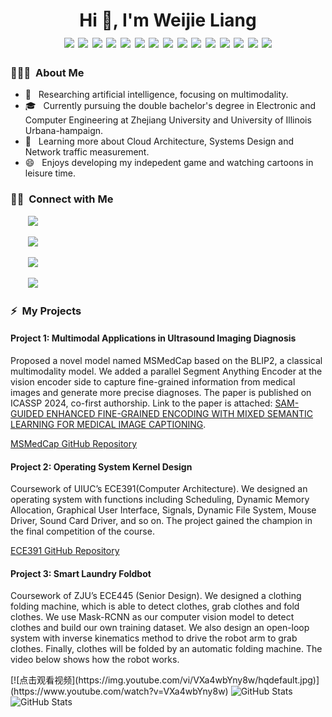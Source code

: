 <h1 align="center">Hi 👋, I'm Weijie Liang
  <div style="text-align: center;">
    <img src="https://img.shields.io/badge/-C++(CUDA, STL)-00599C?style=flat-square&logo=c%2B%2B&logoColor=white" style="display: inline-block;" /> 
    <img src="https://img.shields.io/badge/-C-00599C?style=flat-square&logo=C&logoColor=white" style="display: inline-block;" /> 
    <img src="https://img.shields.io/badge/-C%23-00599C?style=flat-square&logo=csharp&logoColor=white" style="display: inline-block;" /> 
    <img src="https://img.shields.io/badge/-Python-8320E1?style=flat-square&logo=python&logoColor=white" style="display: inline-block;" />
    <img src="https://img.shields.io/badge/-Pytorch-8320E1?style=flat-square&logo=pytorch&logoColor=red" style="display: inline-block;" />
    <img src="https://img.shields.io/badge/-OpenCv-8320E1?style=flat-square&logo=opencv&logoColor=white" style="display: inline-block;" />
    <img src="https://img.shields.io/badge/-HTML-5F9EA0?style=flat-square&logo=html5&logoColor=green" style="display: inline-block;" />
    <img src="https://img.shields.io/badge/-CSS-008080?style=flat-square&logo=css3&logoColor=green" style="display: inline-block;" />
    <img src="https://img.shields.io/badge/-JavaScript(React)-F7DF1E?style=flat-square&logo=javascript&logoColor=black" style="display: inline-block;" /> 
    <img src="https://img.shields.io/badge/-MySQL-DC143C?style=flat-square&logo=mysql&logoColor=black" style="display: inline-block;" /> 
    <img src="https://img.shields.io/badge/-MongoDB-808080?style=flat-square&logo=mongodb&logoColor=green" style="display: inline-block;" /> 
    <img src="https://img.shields.io/badge/-Neo4j-FFA500?style=flat-square&logo=neo4j&logoColor=black" style="display: inline-block;" /> 
    <img src="https://img.shields.io/badge/-Unity-8B8B00?style=flat-square&logo=unity&logoColor=black" style="display: inline-block;" /> 
    <img src="https://img.shields.io/badge/-ROS-FFC0CB?style=flat-square&logo=ros&logoColor=black" style="display: inline-block;" /> 
    <img src="https://img.shields.io/badge/-Godot-1E90FF?style=flat-square&logo=godotengine&logoColor=white" style="display: inline-block;" /> 
  </div>
</h1>



<h3> 👨🏻‍💻 &nbsp;About Me </h3>

  - 🤔 &nbsp; Researching artificial intelligence, focusing on multimodality.
  - 🎓 &nbsp; Currently pursuing the double bachelor's degree in Electronic and Computer Engineering at Zhejiang University and University of Illinois Urbana-hampaign.
  - 🌱 &nbsp; Learning more about Cloud Architecture, Systems Design and Network traffic measurement.
  - 😄 &nbsp; Enjoys developing my indepedent game and watching cartoons in leisure time.

<h3> 🤝🏻 &nbsp;Connect with Me</h3>

<div>
  <span align="left">
    <p>&nbsp;&nbsp;&nbsp;&nbsp;&nbsp;&nbsp;  
      <a href="https://github.com/AHandsomePython" target="_blank">
        <img src="https://img.shields.io/badge/github-white?style=social&logo=github&label=Wejie Liang">
      </a>
    </p>
    <p>&nbsp;&nbsp;&nbsp;&nbsp;&nbsp;&nbsp;  
      <a href="https://github.com/AHandsomePython" target="_blank">
        <img src="https://img.shields.io/badge/phone-white?style=social&logo=aircall&label=(%2B86)13533979493">
      </a>
    </p>
    <p>&nbsp;&nbsp;&nbsp;&nbsp;&nbsp;&nbsp; 
      <a href="https://github.com/AHandsomePython" target="_blank">
        <img src="https://img.shields.io/badge/mail-white?style=social&logo=maildotcom&label=(ZJU)weijie.20@intl.zju.edu.cn (UIUC)weijiel4@illinois.edu">
      </a>
    </p>
    <p>&nbsp;&nbsp;&nbsp;&nbsp;&nbsp;&nbsp; 
      <a href="https://github.com/AHandsomePython" target="_blank">
        <img src="https://img.shields.io/badge/QQmail-white?style=social&logo=tencentqq&label=3095939174@qq.com">
      </a>
    </p>
  </span>
</div>

<h3> ⚡ &nbsp;My Projects</h3>
<h4>Project 1: Multimodal Applications in Ultrasound Imaging Diagnosis</h4>
  <p>
    Proposed a novel model named MSMedCap based on the BLIP2, a classical multimodality model. We added a parallel Segment Anything Encoder at the vision encoder side to capture fine-grained information from medical images and generate more precise diagnoses. The paper is published on ICASSP 2024, co-first authorship. Link to the paper is attached: <a href="https://ieeexplore.ieee.org/document/10446878">SAM-GUIDED ENHANCED FINE-GRAINED ENCODING WITH MIXED SEMANTIC LEARNING FOR MEDICAL IMAGE CAPTIONING</a>.
  </p>
  <p>
    <a href="https://github.com/AHandsomePython/MSMedCap">MSMedCap GitHub Repository</a>
  </p>

  <h4>Project 2: Operating System Kernel Design</h4>
  <p>
    Coursework of UIUC’s ECE391(Computer Architecture). We designed an operating system with functions including Scheduling, Dynamic Memory Allocation, Graphical User Interface, Signals, Dynamic File System, Mouse Driver, Sound Card Driver, and so on. The project gained the champion in the final competition of the course.
  </p>
  <p>
    <a href="https://github.com/AHandsomePython/ece391">ECE391 GitHub Repository</a>
  </p>

  <h4>Project 3: Smart Laundry Foldbot </h4>
  <p>
   Coursework of ZJU’s ECE445 (Senior Design). We designed a clothing folding machine, which is able to detect clothes, grab clothes and fold clothes. We use Mask-RCNN as our computer vision model to detect clothes and build our own training dataset. We also design an open-loop system with inverse kinematics method to drive the robot arm to grab clothes. Finally, clothes will be folded by an automatic folding machine. The video below shows how the robot works. 
  </p>
<!-- insert a video -->
[![点击观看视频](https://img.youtube.com/vi/VXa4wbYny8w/hqdefault.jpg)](https://www.youtube.com/watch?v=VXa4wbYny8w)

<img src="https://github-readme-stats.vercel.app/api?username=AHandsomePython&show_icons=true&count_private=true&hide=prs&theme=default_repocard" alt="GitHub Stats">



<img src="https://github-readme-stats.vercel.app/api?username=AHandsomePython&show_icons=true&count_private=true&hide=prs&theme=default_repocard" alt="GitHub Stats">




<!--
**Decade-qiu/Decade-qiu** is a ✨ _special_ ✨ repository because its `README.md` (this file) appears on your GitHub profile.

Here are some ideas to get you started:

- 🔭 I’m currently working on ...
- 🌱 I’m currently learning ...
- 👯 I’m looking to collaborate on ...
- 🤔 I’m looking for help with ...
- 💬 Ask me about ...
- 📫 How to reach me: ...
- 😄 Pronouns: ...
- ⚡ Fun fact: ...
-->

